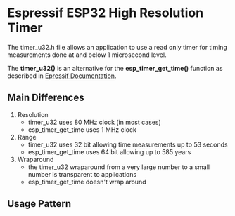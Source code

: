 # Espressif ESP32 High Resolution Timer

The timer_u32.h file allows an application to use a read only timer for timing measurements done at and below 1 microsecond level.

The **timer_u32()** is an alternative for the **esp_timer_get_time()** function as described in [Epressif Documentation](https://docs.espressif.com/projects/esp-idf/en/latest/esp32/api-reference/system/esp_timer.html).

## Main Differences

1. Resolution
   - timer_u32 uses 80 MHz clock (in most cases)
   - esp_timer_get_time uses 1 MHz clock
1. Range
   - timer_u32 uses 32 bit allowing time measurements up to 53 seconds
   - esp_timer_get_time uses 64 bit allowing up to 585 years
1. Wraparound
   - the timer_u32 wraparound from a very large number to a small number is transparent to applications
   - esp_timer_get_time doesn't wrap around
   
## Usage Pattern


  
